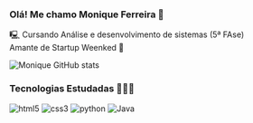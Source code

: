 ### Olá! Me chamo Monique Ferreira 💜
🖳 Cursando Análise e desenvolvimento de sistemas (5ª FAse) <br>
Amante de Startup Weenked 🚀


![Monique GitHub stats](https://github-readme-stats.vercel.app/api?username=MoniqueFerreira&show_icons=true&theme=dracula)


### Tecnologias Estudadas 👨🏼‍💻
<div style="display: inline-block;">
<img src="https://img.shields.io/badge/HTML5-E34F26?style=for-the-badge&logo=html5&logoColor=white" alt="html5">
 <img src="https://img.shields.io/badge/CSS-239120?&style=for-the-badge&logo=css3&logoColor=white" alt="css3">
<img src="https://img.shields.io/badge/Python-3776AB?style=for-the-badge&logo=python&logoColor=white" alt="python">
<img src="https://img.shields.io/badge/Java-ED8B00?style=for-the-badge&logo=openjdk&logoColor=white" alt="Java">

</div>





